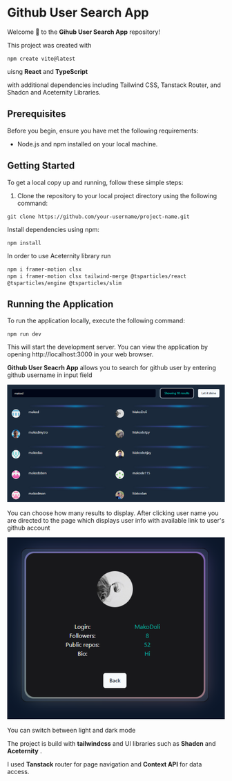 # Github User Search App

Welcome 👋 to the **Gihub User Search App** repository! 

This project was created with 
```
npm create vite@latest
```
uisng __React__ and  __TypeScript__
 
 with additional dependencies including Tailwind CSS, Tanstack Router, and Shadcn and Aceternity Libraries.

## Prerequisites

Before you begin, ensure you have met the following requirements:

- Node.js and npm installed on your local machine.

## Getting Started

To get a local copy up and running, follow these simple steps:

1. Clone the repository to your local project directory using the following command:

```
git clone https://github.com/your-username/project-name.git
```


Install dependencies using npm:

```
npm install
```

In order to use Aceternity library run
```
npm i framer-motion clsx 
npm i framer-motion clsx tailwind-merge @tsparticles/react @tsparticles/engine @tsparticles/slim
```

## Running the Application

To run the application locally, execute the following command:


```
npm run dev
```
This will start the development server. You can view the application by opening http://localhost:3000 in your web browser.


 **Github User Seacrh App**  allows you to search for github user by entering github username in input field

![Preview Image](src/assets/preview1.png)

You can choose how many results to display. After clicking user name you are directed to the page which displays user info with available link to user's github account

![Preview image](src/assets/preview2.png)

You can switch between light and dark mode

The project is build with __tailwindcss__ and UI libraries such as __Shadcn__ and __Aceternity__ . 

I used __Tanstack__ router for page navigation and __Context API__ for data access.



